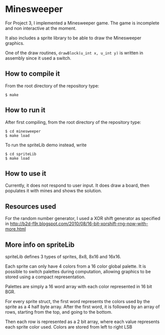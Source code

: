 # Minesweeper

For Project 3, I implemented a Minesweeper game. The game is incomplete and non interactive at the moment.

It also includes a sprite library to be able to draw the Minesweeper graphics.

One of the draw routines, `drawBlock(u_int x, u_int y)` is written in assembly since it used a switch.

## How to compile it

From the root directory of the repository type:

```shell
$ make
```

## How to run it

After first compiling, from the root directory of the repository type:

```shell
$ cd minesweeper
$ make load
```

To run the spriteLib demo instead, write

```shell
$ cd spriteLib
$ make load
```

## How to use it

Currently, it does not respond to user input. It does draw a board, then populates it with mines and shows the solution.

## Resources used

For the random number generator, I used a XOR shift generator as specified in http://b2d-f9r.blogspot.com/2010/08/16-bit-xorshift-rng-now-with-more.html

## More info on spriteLib

spriteLib defines 3 types of sprites, 8x8, 8x16 and 16x16.

Each sprite can only have 4 colors from a 16 color global palette. It is possible to switch palettes during computation, allowing graphics to be stored using a compact representation.

Palettes are simply a 16 word array with each color represented in 16 bit BGR.

For every sprite struct, the first word represents the colors used by the sprite as a 4 half byte array. After the first word, it is followed by an array of rows, starting from the top, and going to the bottom.

Then each row is represented as a 2 bit array, where each value represents each sprite color used. Colors are stored from left to right LSB
